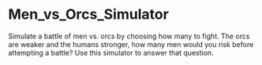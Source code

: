 # Men_vs_Orcs_Simulator
Simulate a battle of men vs. orcs by choosing how many to fight. The orcs are weaker and the humans stronger, how many men would you risk before attempting a battle? Use this simulator to answer that question.

